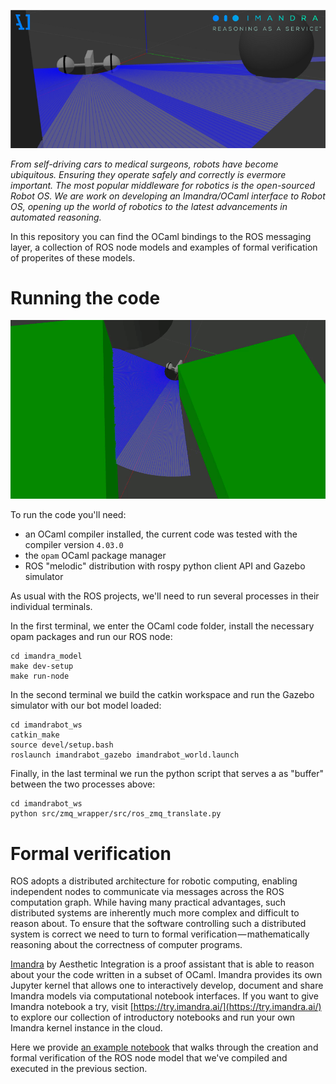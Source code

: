 
![](docs/images/Imandrabot.png "Imandra ROS")

*From self-driving cars to medical surgeons, robots have become ubiquitous. Ensuring they operate safely and correctly is evermore important. The most popular middleware for robotics is the open-sourced Robot OS. We are work on developing an Imandra/OCaml interface to Robot OS, opening up the world of robotics to the latest advancements in automated reasoning.* 

In this repository you can find the OCaml bindings to the ROS messaging layer, a collection of ROS node models and examples of formal verification of properites of these models.    

# Running the code 

![](docs/images/Imandra_Demo.gif "Imandra ROS")


To run the code you'll need:
 - an OCaml compiler installed, the current code was tested with the compiler version `4.03.0`
 - the `opam` OCaml package manager
 - ROS "melodic" distribution with rospy python client API and Gazebo simulator  

As usual with the ROS projects, we'll need to run several processes in their individual terminals. 

In the first terminal, we enter the OCaml code folder, install the necessary opam packages and run our ROS node:

    cd imandra_model
    make dev-setup
    make run-node

In the second terminal we build the catkin workspace and run the Gazebo simulator with our bot model loaded:

    cd imandrabot_ws
    catkin_make
    source devel/setup.bash
    roslaunch imandrabot_gazebo imandrabot_world.launch

Finally, in the last terminal we run the python script that serves a as "buffer" between the two processes above:

    cd imandrabot_ws
    python src/zmq_wrapper/src/ros_zmq_translate.py

# Formal verification
ROS adopts a distributed architecture for robotic computing, enabling independent nodes to communicate via messages across the ROS computation graph. While having many practical advantages, such distributed systems are inherently much more complex and difficult to reason about. To ensure that the software controlling such a distributed system is correct we need to turn to formal verification — mathematically reasoning about the correctness of computer programs.



 [Imandra](https://www.imandra.ai) by Aesthetic Integration is a proof assistant that is able to reason about your the code written in a subset of OCaml. Imandra provides its own Jupyter kernel that allows one to interactively develop, document and share Imandra models via computational notebook interfaces. If you want to give Imandra notebook a try, visit [https://try.imandra.ai/](https://try.imandra.ai/) to explore our collection of introductory notebooks and run your own Imandra kernel instance in the cloud.

 Here we provide [an example notebook](https://github.com/AestheticIntegration/imandra-ros/blob/e142c40e1533caf6354820898c6a46aa13b348f0/docs/notebooks/Creating%20and%20verifying%20a%20ROS%20node%20in%C2%A0Imandra.ipynb) that walks through the creation and formal verification of the ROS node model that we've compiled and executed in the previous section.